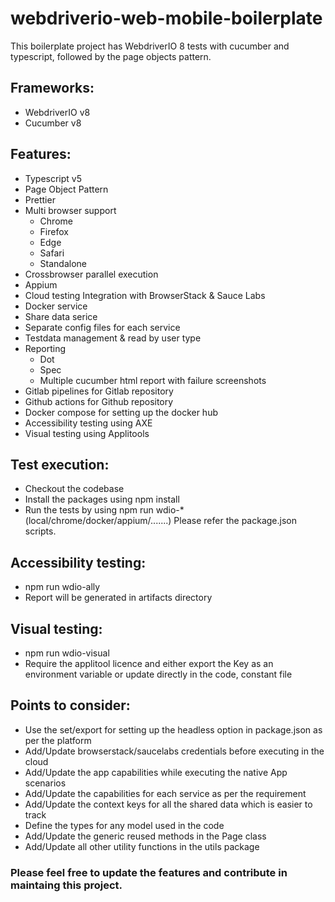 # webdriverio-web-mobile-boilerplate

This boilerplate project has WebdriverIO 8 tests with cucumber and typescript, followed by the page objects pattern.

## Frameworks:

- WebdriverIO v8
- Cucumber v8

## Features:

- Typescript v5
- Page Object Pattern
- Prettier
- Multi browser support
  - Chrome
  - Firefox
  - Edge
  - Safari
  - Standalone
- Crossbrowser parallel execution
- Appium
- Cloud testing Integration with BrowserStack & Sauce Labs
- Docker service
- Share data serice
- Separate config files for each service
- Testdata management & read by user type
- Reporting
  - Dot
  - Spec
  - Multiple cucumber html report with failure screenshots
- Gitlab pipelines for Gitlab repository
- Github actions for Github repository
- Docker compose for setting up the docker hub
- Accessibility testing using AXE
- Visual testing using Applitools

## Test execution:

- Checkout the codebase
- Install the packages using npm install
- Run the tests by using npm run wdio-\* (local/chrome/docker/appium/.......) Please refer the package.json scripts.

## Accessibility testing:
- npm run wdio-ally
- Report will be generated in artifacts directory

## Visual testing:
- npm run wdio-visual
- Require the applitool licence and either export the Key as an environment variable or update directly in the code, constant file

## Points to consider:

- Use the set/export for setting up the headless option in package.json as per the platform
- Add/Update browserstack/saucelabs credentials before executing in the cloud
- Add/Update the app capabilities while executing the native App scenarios
- Add/Update the capabilities for each service as per the requirement
- Add/Update the context keys for all the shared data which is easier to track
- Define the types for any model used in the code
- Add/Update the generic reused methods in the Page class
- Add/Update all other utility functions in the utils package

### Please feel free to update the features and contribute in maintaing this project.
